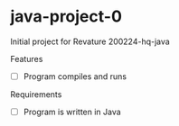 # java-project-0
Initial project for Revature 200224-hq-java

Features
- [ ]  Program compiles and runs

Requirements
- [ ] Program is written in Java
